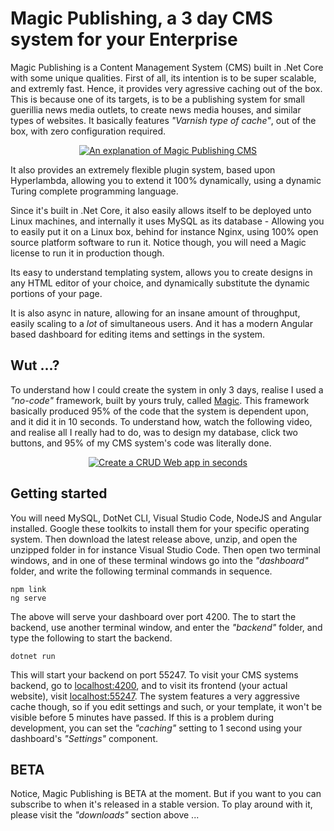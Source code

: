 
# Magic Publishing, a 3 day CMS system for your Enterprise

Magic Publishing is a Content Management System (CMS) built in .Net Core with some unique qualities. First of all,
its intention is to be super scalable, and extremly fast. Hence, it provides very agressive caching out of the box.
This is because one of its targets, is to be a publishing system for small guerillia news media outlets, to create
news media houses, and similar types of websites. It basically features _"Varnish type of cache"_, out of the box,
with zero configuration required.

<p align="center">
<a href="https://www.youtube.com/watch?v=LYd5iRa0sHE">
<img alt="An explanation of Magic Publishing CMS" title="An explanation of Magic Publishing CMS" src="https://servergardens.files.wordpress.com/2020/02/creating-a-cms-system-in-3-days.png" />
</a>
</p>

It also provides an extremely flexible plugin system, based upon Hyperlambda, allowing you to extend it 100%
dynamically, using a dynamic Turing complete programming language.

Since it's built in .Net Core, it also easily allows itself to be deployed unto Linux machines, and internally it
uses MySQL as its database - Allowing you to easily put it on a Linux box, behind for instance Nginx, using 100%
open source platform software to run it. Notice though, you will need a Magic license to run it in production though.

Its easy to understand templating system, allows you to create designs in any HTML editor of your choice, and
dynamically substitute the dynamic portions of your page.

It is also async in nature, allowing for an insane amount of throughput, easily scaling to a _lot_ of simultaneous
users. And it has a modern Angular based dashboard for editing items and settings in the system.

## Wut ...?

To understand how I could create the system in only 3 days, realise I used a _"no-code"_ framework, built by
yours truly, called [Magic](https://polterguy.github.io). This framework basically produced 95% of the code
that the system is dependent upon, and it did it in 10 seconds. To understand how, watch the following video,
and realise all I really had to do, was to design my database, click two buttons, and 95% of my CMS system's
code was literally done.

<p align="center">
<a href="https://www.youtube.com/watch?v=8xO9H-2Fejc">
<img alt="Create a CRUD Web app in seconds" title="Create a CRUD Web app in seconds" src="https://servergardens.files.wordpress.com/2020/01/magic-video-screenshot.png" />
</a>
</p>

## Getting started

You will need MySQL, DotNet CLI, Visual Studio Code, NodeJS and Angular installed. Google these toolkits to
install them for your specific operating system. Then download the latest release above, unzip, and open the
unzipped folder in for instance Visual Studio Code. Then open two terminal windows, and in one of these terminal
windows go into the _"dashboard"_ folder, and write the following terminal commands in sequence.

```
npm link
ng serve
```

The above will serve your dashboard over port 4200. The to start the backend, use another terminal window, and
enter the _"backend"_ folder, and type the following to start the backend.

```
dotnet run
```

This will start your backend on port 55247. To visit your CMS systems backend, go to [localhost:4200](http://localhost:4200),
and to visit its frontend (your actual website), visit [localhost:55247](http://localhost:55247). The system features
a very aggressive cache though, so if you edit settings and such, or your template, it won't be visible before 5
minutes have passed. If this is a problem during development, you can set the _"caching"_ setting to 1 second
using your dashboard's _"Settings"_ component.

## BETA

Notice, Magic Publishing is BETA at the moment. But if you want to you can subscribe to when it's released in
a stable version. To play around with it, please visit the _"downloads"_ section above ...
